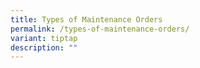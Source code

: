 ```yaml
---
title: Types of Maintenance Orders
permalink: /types-of-maintenance-orders/
variant: tiptap
description: ""
---
```

